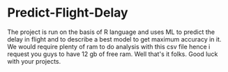 # Predict-Flight-Delay
The project is run on the basis of R language and uses ML to predict the delay in flight and to describe a best model to get maximum accuracy in it.
We would require plenty of ram to do analysis with this csv file hence i request you guys to have 12 gb of free ram.
Well that's it folks.
Good luck with your projects.
